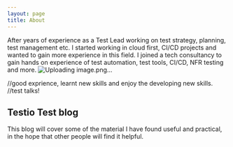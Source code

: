 ```yaml
---
layout: page
title: About
---
```


After years of experience as a Test Lead working on test strategy, planning, test management etc. I started working in cloud first, CI/CD projects and wanted to gain more experience in this field.
I joined a tech consultancy to gain hands on experience of test automation, test tools, CI/CD, NFR testing and more.
![Uploading image.png…]()

//good exprience, learnt new skills and enjoy the developing new skills.
//test talks!


## Testio Test blog

This blog will cover some of the material I have found useful and practical, in the hope that other people will find it helpful.

